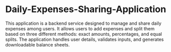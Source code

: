 # Daily-Expenses-Sharing-Application
 This application is a backend service designed to manage and share daily expenses among users. It allows users to add expenses and split them based on three different methods: exact amounts, percentages, and equal splits. The application handles user details, validates inputs, and generates downloadable balance sheets.
